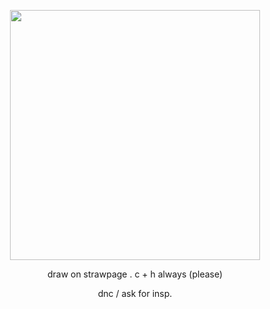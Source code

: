 <p align="center">
  <img width="400" height="400" src= ![THIZIZZOCUTEEEEEEOHMYGIODDD](https://github.com/user-attachments/assets/63e80d91-afcc-43ea-a2f6-7cab726535f8)




</p>



<p align="center">
	draw on strawpage . c + h always (please)
</p>

<p align= "center">
dnc / ask for insp.
